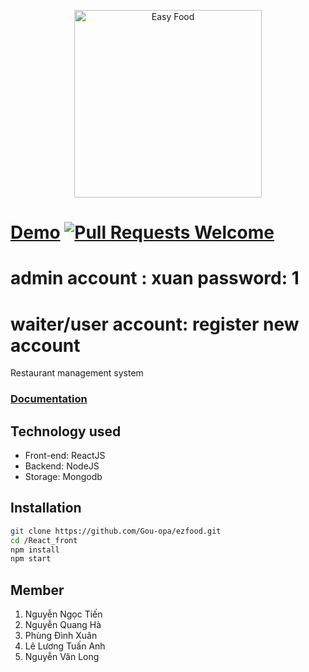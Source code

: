 <p align="center">
  <a href="http://chitbi.ddns.net:5000/">
    <img
      alt="Easy Food"
      src="https://i.imgur.com/oFcPolG.png"
      width="300"
    />
  </a>
</p>

# [ Demo](http://chitbi.ddns.net:5000/)  [![Pull Requests Welcome](https://img.shields.io/badge/PRs-welcome-brightgreen.svg?style=flat)](http://chitbi.ddns.net:5000/) 
# admin account : xuan password: 1
# waiter/user account: register new account
  
Restaurant management system
### [Documentation](https://docs.google.com/document/d/1n3-VIzdjiQkjYaNPRA3-Pe50zXvZwsuXCLKxOHHFIL4/edit?usp=sharing)

## Technology used

- Front-end: ReactJS
- Backend: NodeJS
- Storage: Mongodb

## Installation
```bash
git clone https://github.com/Gou-opa/ezfood.git
cd /React_front 
npm install
npm start
```
## Member

1. Nguyễn Ngọc Tiến
2. Nguyễn Quang Hà
3. Phùng Đình Xuân
4. Lê Lương Tuấn Anh
5. Nguyễn Văn Long
